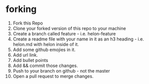 # forking

1. Fork this Repo
2. Clone your forked version of this repo to your machine
3. Create a branch called <your-name> feature - i.e. helon-feature
4. Create a readme file with your name in it as an h3 heading - i.e. helon.md with helon inside of it. 
5. Add some github emojies in it. 
6. Add url link. 
7. Add bullet points
8. Add && commit those changes. 
9. Push to your branch on github - not the master 
10. Open a pull request to merge changes. 
